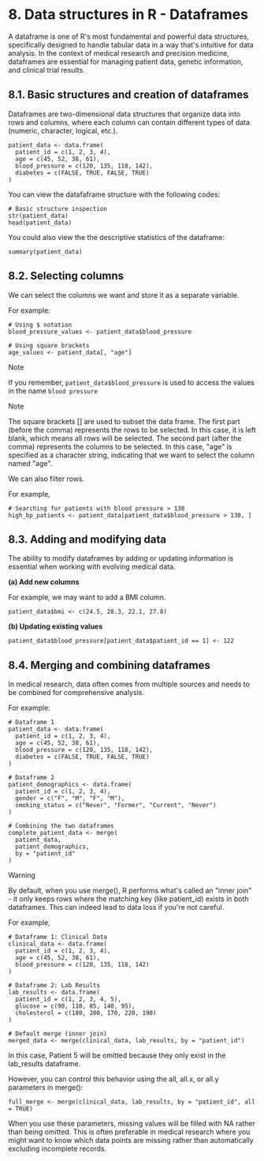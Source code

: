 # 8. Data structures in R - Dataframes 

A dataframe is one of R's most fundamental and powerful data structures, specifically designed to handle tabular data in a way that's intuitive for data analysis. In the context of medical research and precision medicine, dataframes are essential for managing patient data, genetic information, and clinical trial results.

## 8.1. Basic structures and creation of dataframes 

Dataframes are two-dimensional data structures that organize data into rows and columns, where each column can contain different types of data (numeric, character, logical, etc.).

```
patient_data <- data.frame(
  patient_id = c(1, 2, 3, 4),
  age = c(45, 52, 38, 61),
  blood_pressure = c(120, 135, 118, 142),
  diabetes = c(FALSE, TRUE, FALSE, TRUE)
)
```

You can view the datafaframe structure with the following codes:

```
# Basic structure inspection
str(patient_data)
head(patient_data)
```

You could also view the the descriptive statistics of the dataframe:

```
summary(patient_data)
```

## 8.2. Selecting columns

We can select the columns we want and store it as a separate variable. 

For example:

```
# Using $ notation
blood_pressure_values <- patient_data$blood_pressure

# Using square brackets
age_values <- patient_data[, "age"]
```

> [!NOTE]
> If you remember, `patient_data$blood_pressure` is used to access the values in the name `blood pressure` 

> [!NOTE]
> The square brackets [] are used to subset the data frame.
> The first part (before the comma) represents the rows to be selected. In this case, it is left blank, which means all rows will be selected.
> The second part (after the comma) represents the columns to be selected. In this case, "age" is specified as a character string, indicating that we want to select the column named "age".

We can also filter rows.

For example,

```
# Searching for patients with blood pressure > 130
high_bp_patients <- patient_data[patient_data$blood_pressure > 130, ]
```

## 8.3. Adding and modifying data 

The ability to modify dataframes by adding or updating information is essential when working with evolving medical data.

**(a) Add new columns**

For example, we may want to add a BMI column. 

```
patient_data$bmi <- c(24.5, 28.3, 22.1, 27.8)
```

**(b) Updating existing values**

```
patient_data$blood_pressure[patient_data$patient_id == 1] <- 122
```

## 8.4. Merging and combining dataframes 

In medical research, data often comes from multiple sources and needs to be combined for comprehensive analysis.

For example:

```
# Dataframe 1
patient_data <- data.frame(
  patient_id = c(1, 2, 3, 4),
  age = c(45, 52, 38, 61),
  blood_pressure = c(120, 135, 118, 142),
  diabetes = c(FALSE, TRUE, FALSE, TRUE)
)

# Dataframe 2
patient_demographics <- data.frame(
  patient_id = c(1, 2, 3, 4),
  gender = c("F", "M", "F", "M"),
  smoking_status = c("Never", "Former", "Current", "Never")
)

# Combining the two dataframes
complete_patient_data <- merge(
  patient_data, 
  patient_demographics, 
  by = "patient_id"
)
```

> [!WARNING]
> By default, when you use merge(), R performs what's called an "inner join" - it only keeps rows where the matching key (like patient_id) exists in both dataframes. This can indeed lead to data loss if you're not careful.
>
> For example,
>
> ```
> # Dataframe 1: Clinical Data
> clinical_data <- data.frame(
>   patient_id = c(1, 2, 3, 4),
>   age = c(45, 52, 38, 61),
>   blood_pressure = c(120, 135, 118, 142)
> )
> 
> # Dataframe 2: Lab Results
> lab_results <- data.frame(
>   patient_id = c(1, 2, 3, 4, 5),
>   glucose = c(90, 110, 85, 140, 95),
>   cholesterol = c(180, 200, 170, 220, 190)
> )
> 
> # Default merge (inner join)
> merged_data <- merge(clinical_data, lab_results, by = "patient_id")
> ```
>
> In this case, Patient 5 will be omitted because they only exist in the lab_results dataframe.
>
> However, you can control this behavior using the all, all.x, or all.y parameters in merge():
>
> ```
> full_merge <- merge(clinical_data, lab_results, by = "patient_id", all = TRUE)
> ```
>
> When you use these parameters, missing values will be filled with NA rather than being omitted. This is often preferable in medical research where you might want to know which data points are missing rather than automatically excluding incomplete records.

